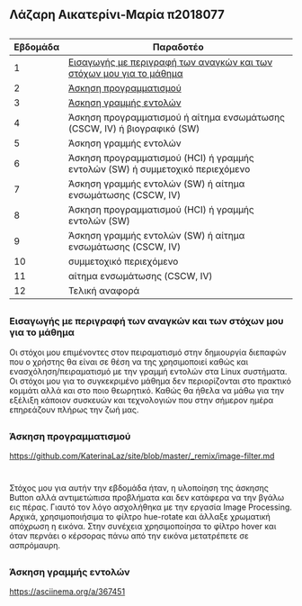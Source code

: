 ## Λάζαρη Αικατερίνι-Μαρία  π2018077

##

| Εβδομάδα | Παραδοτέο |
| --- | --- |
| 1 | [Εισαγωγής με περιγραφή των αναγκών και των στόχων μου για το μάθημα](#εισαγωγής-με-περιγραφή-των-αναγκών-και-των-στόχων-μου-για-το-μάθημα)|
| 2 | [Άσκηση προγραμματισμού](#άσκηση-προγραμματισμού) | 
| 3 | [Άσκηση γραμμής εντολών](#άσκηση-γραμμής-εντολών) | 
| 4 | Άσκηση προγραμματισμού ή αίτημα ενσωμάτωσης (CSCW, IV) ή βιογραφικό  (SW) | 
| 5 | Άσκηση γραμμής εντολών | 
| 6 | Άσκηση προγραμματισμού (HCI) ή γραμμής εντολών (SW) ή συμμετοχικό περιεχόμενο | 
| 7 | Άσκηση γραμμής εντολών (SW) ή αίτημα ενσωμάτωσης (CSCW, IV) | 
| 8 | Άσκηση προγραμματισμού (HCI) ή γραμμής εντολών (SW) | 
| 9 | Άσκηση γραμμής εντολών (SW) ή αίτημα ενσωμάτωσης (CSCW, IV) | 
| 10 | συμμετοχικό περιεχόμενο | 
| 11 | αίτημα ενσωμάτωσης (CSCW, IV) | 
| 12 | Τελική αναφορά | 

##
##
### Εισαγωγής με περιγραφή των αναγκών και των στόχων μου για το μάθημα
Οι στόχοι μου επιμένοντες στον πειραματισμό στην δημιουργία διεπαφών που ο χρήστης θα είναι σε θέση να της χρησιμοποιεί καθώς και ενασχόληση/πειραματισμό με την γραμμή εντολών στα Linux συστήματα.
Οι στόχοι μου για το συγκεκριμένο μάθημα δεν περιορίζονται στο πρακτικό κομμάτι αλλά και στο ποιο θεωρητικό.  Καθώς θα ήθελα να μάθω για την εξέλιξη κάποιον συσκευών και τεχνολογιών που στην σήμερον ημέρα επηρεάζουν πλήρως την ζωή μας.  

##
##
### Άσκηση προγραμματισμού
https://github.com/KaterinaLaz/site/blob/master/_remix/image-filter.md
#
Στόχος μου για αυτήν την εβδομάδα ήταν, η υλοποίηση της άσκησης Button αλλά αντιμετώπισα προβλήματα και δεν κατάφερα να την βγάλω εις πέρας. Γιαυτό τον λόγο ασχολήθηκα με την εργασία Image Processing.
Αρχικά, χρησιμοποιήσιμα το φίλτρο hue-rotate και άλλαξε χρωματική απόχρωση η εικόνα. Στην συνέχεια χρησιμοποίησα το φίλτρο hover και όταν περνάει ο κέρσορας πάνω από την εικόνα μετατρέπετε σε ασπρόμαυρη. 

##
##
### Άσκηση γραμμής εντολών
https://asciinema.org/a/367451
#
